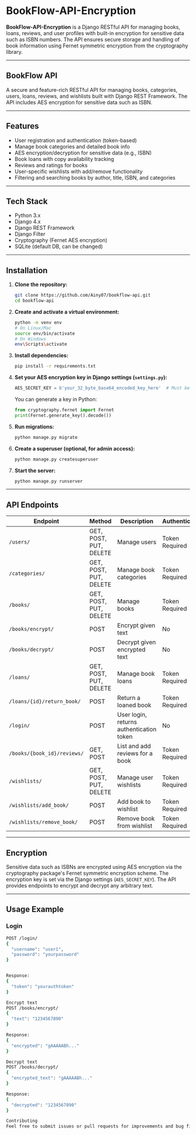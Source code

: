 # BookFlow-API-Encryption

**BookFlow-API-Encryption** is a Django RESTful API for managing books, loans, reviews, and user profiles with built-in encryption for sensitive data such as ISBN numbers. The API ensures secure storage and handling of book information using Fernet symmetric encryption from the cryptography library.

---

## BookFlow API

A secure and feature-rich RESTful API for managing books, categories, users, loans, reviews, and wishlists built with Django REST Framework. The API includes AES encryption for sensitive data such as ISBN.

---

## Features

- User registration and authentication (token-based)
- Manage book categories and detailed book info
- AES encryption/decryption for sensitive data (e.g., ISBN)
- Book loans with copy availability tracking
- Reviews and ratings for books
- User-specific wishlists with add/remove functionality
- Filtering and searching books by author, title, ISBN, and categories

---

## Tech Stack

- Python 3.x  
- Django 4.x  
- Django REST Framework  
- Django Filter  
- Cryptography (Fernet AES encryption)  
- SQLite (default DB, can be changed)

---

## Installation

1. **Clone the repository:**

    ```bash
    git clone https://github.com/Ainy07/bookflow-api.git
    cd bookflow-api
    ```

2. **Create and activate a virtual environment:**

    ```bash
    python -m venv env
    # On Linux/Mac
    source env/bin/activate
    # On Windows
    env\Scripts\activate
    ```

3. **Install dependencies:**

    ```bash
    pip install -r requirements.txt
    ```

4. **Set your AES encryption key in Django settings (`settings.py`):**

    ```python
    AES_SECRET_KEY = b'your_32_byte_base64_encoded_key_here'  # Must be 32 bytes, base64 encoded for Fernet
    ```

    You can generate a key in Python:

    ```python
    from cryptography.fernet import Fernet
    print(Fernet.generate_key().decode())
    ```

5. **Run migrations:**

    ```bash
    python manage.py migrate
    ```

6. **Create a superuser (optional, for admin access):**

    ```bash
    python manage.py createsuperuser
    ```

7. **Start the server:**

    ```bash
    python manage.py runserver
    ```

---

## API Endpoints

| Endpoint                        | Method              | Description                          | Authentication  |
| -------------------------------|---------------------|------------------------------------|-----------------|
| `/users/`                      | GET, POST, PUT, DELETE | Manage users                       | Token Required  |
| `/categories/`                 | GET, POST, PUT, DELETE | Manage book categories             | Token Required  |
| `/books/`                     | GET, POST, PUT, DELETE | Manage books                      | Token Required  |
| `/books/encrypt/`             | POST                | Encrypt given text                  | No              |
| `/books/decrypt/`             | POST                | Decrypt given encrypted text       | No              |
| `/loans/`                     | GET, POST, PUT, DELETE | Manage book loans                  | Token Required  |
| `/loans/{id}/return_book/`    | POST                | Return a loaned book                | Token Required  |
| `/login/`                     | POST                | User login, returns authentication token | No          |
| `/books/{book_id}/reviews/`   | GET, POST           | List and add reviews for a book    | Token Required  |
| `/wishlists/`                 | GET, POST, PUT, DELETE | Manage user wishlists              | Token Required  |
| `/wishlists/add_book/`        | POST                | Add book to wishlist                | Token Required  |
| `/wishlists/remove_book/`     | POST                | Remove book from wishlist           | Token Required  |

---

## Encryption

Sensitive data such as ISBNs are encrypted using AES encryption via the cryptography package's Fernet symmetric encryption scheme. The encryption key is set via the Django settings (`AES_SECRET_KEY`). The API provides endpoints to encrypt and decrypt any arbitrary text.

---

## Usage Example

### Login

```bash
POST /login/
{
  "username": "user1",
  "password": "yourpassword"
}


Response:
{
  "token": "yourauthtoken"
}

Encrypt text
POST /books/encrypt/
{
  "text": "1234567890"
}

Response:
{
  "encrypted": "gAAAAABh..."
}

Decrypt text
POST /books/decrypt/
{
  "encrypted_text": "gAAAAABh..."
}

Response:
{
  "decrypted": "1234567890"
}

Contributing
Feel free to submit issues or pull requests for improvements and bug fixes.